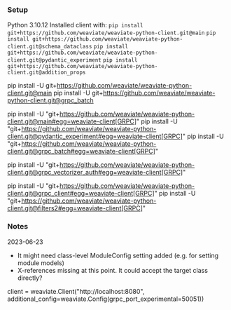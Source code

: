 ### Setup

Python 3.10.12
Installed client with:
`pip install git+https://github.com/weaviate/weaviate-python-client.git@main`
`pip install git+https://github.com/weaviate/weaviate-python-client.git@schema_dataclass`
`pip install git+https://github.com/weaviate/weaviate-python-client.git@pydantic_experiment`
`pip install git+https://github.com/weaviate/weaviate-python-client.git@addition_props`


pip install -U git+https://github.com/weaviate/weaviate-python-client.git@main
pip install -U git+https://github.com/weaviate/weaviate-python-client.git@grpc_batch

pip install -U "git+https://github.com/weaviate/weaviate-python-client.git@main#egg=weaviate-client[GRPC]"
pip install -U "git+https://github.com/weaviate/weaviate-python-client.git@pydantic_experiment#egg=weaviate-client[GRPC]"
pip install -U "git+https://github.com/weaviate/weaviate-python-client.git@grpc_batch#egg=weaviate-client[GRPC]"


pip install -U "git+https://github.com/weaviate/weaviate-python-client.git@grpc_vectorizer_auth#egg=weaviate-client[GRPC]"

pip install -U "git+https://github.com/weaviate/weaviate-python-client.git@grpc_client#egg=weaviate-client[GRPC]"
pip install -U "git+https://github.com/weaviate/weaviate-python-client.git@filters2#egg=weaviate-client[GRPC]"


### Notes

2023-06-23
- It might need class-level ModuleConfig setting added (e.g. for setting module models)
- X-references missing at this point. It could accept the target class directly?


client = weaviate.Client("http://localhost:8080", additional_config=weaviate.Config(grpc_port_experimental=50051))